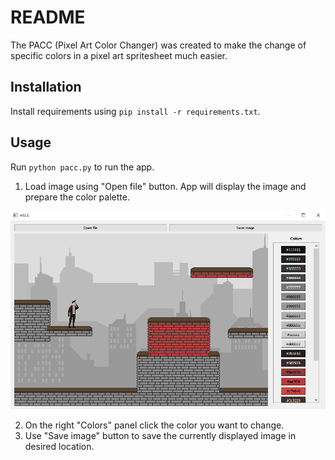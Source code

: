 # README

The PACC (Pixel Art Color Changer) was created to make the change of specific colors in a pixel art spritesheet much easier.

## Installation

Install requirements using `pip install -r requirements.txt`.

## Usage

Run `python pacc.py` to run the app.
1. Load image using "Open file" button. App will display the image and prepare the color palette.

![](https://github.com/lukaszmenc/pixel-art-color-changer/blob/master/images/mainview.png)

2. On the right "Colors" panel click the color you want to change.
3. Use "Save image" button to save the currently displayed image in desired location.